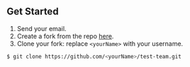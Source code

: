 ## Get Started

1. Send your email.
2. Create a fork from the repo [here](https://github.com/Mohaned2023/test-team/fork).
3. Clone your fork: replace `<yourName>` with your username.
```bash
$ git clone https://github.com/<yourName>/test-team.git
```